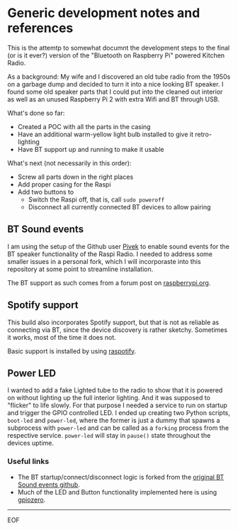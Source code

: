 # Generic development notes and references
This is the attemtp to somewhat documnt the development steps to the final (or is it ever?) version of the "Bluetooth on Raspberry Pi" powered Kitchen Radio.

As a background: My wife and I discovered an old tube radio from the 1950s on a garbage dump and decided to turn it into a nice looking BT speaker. I found some old speaker parts that I could put into the cleaned out interior as well as an unused Raspberry Pi 2 with extra Wifi and BT through USB.

What's done so far:
- Created a POC with all the parts in the casing
- Have an additional warm-yellow light bulb installed to give it retro-lighting
- Have BT support up and running to make it usable

What's next (not necessarily in this order):
- Screw all parts down in the right places
- Add proper casing for the Raspi
- Add two buttons to
    - Switch the Raspi off, that is, call `sudo poweroff`
    - Disconnect all currently connected BT devices to allow pairing

## BT Sound events
I am using the setup of the Github user [Pivek][1] to enable sound events for the BT speaker functionality of the Raspi Radio. I needed to address some smaller issues in a personal fork, which I will incorporaste into this repository at some point to streamline installation.

The BT support as such comes from a forum post on [raspberrypi.org][2]. 
## Spotify support
This build also incorporates Spotify support, but that is not as reliable as connecting via BT, since the device discovery is rather sketchy. Sometimes it works, most of the time it does not.

Basic support is installed by using [raspotify][3].

## Power LED
I wanted to add a fake Lighted tube to the radio to show that it is powered on without lighting up the full interior lighting. And it was supposed to "flicker" to life slowly. For that purpose I needed a service to run on startup and trigger the GPIO controlled LED. I ended up creating two Python scripts, `boot-led` and `power-led`, where the former is just a dummy that spawns a subprocess with `power-led` and can be called as a `forking` process from the respective service. `power-led` will stay in `pause()` state throughout the devices uptime.

### Useful links
- The BT startup/connect/disconnect logic is forked from the [original BT Sound events github](https://github.com/Pivek/bluetooth-sound-events).
- Much of the LED and Button functionality implemented here is using [gpiozero](https://gpiozero.readthedocs.io/en/stable/index.html).


---
EOF

[//]: # (All reference links should go below this line)

[1]: https://github.com/Pivek "Github user Pivek"
[2]: https://www.raspberrypi.org/forums/viewtopic.php?f=35&t=235519 "Yet another Raspi BT tutorial"
[3]: https://github.com/dtcooper/raspotify "Using a Rasspberry Pi as a Spotify sink"